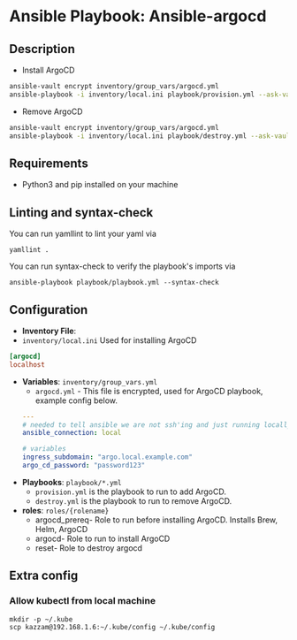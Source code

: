 # Ansible Playbook: Ansible-argocd

## Description

- Install ArgoCD
```bash
ansible-vault encrypt inventory/group_vars/argocd.yml
ansible-playbook -i inventory/local.ini playbook/provision.yml --ask-vault-pass
```

- Remove ArgoCD
```bash
ansible-vault encrypt inventory/group_vars/argocd.yml
ansible-playbook -i inventory/local.ini playbook/destroy.yml --ask-vault-pass
```

## Requirements

- Python3 and pip installed on your machine

## Linting and syntax-check

You can run yamllint to lint your yaml via

```shell
yamllint .
```

You can run syntax-check to verify the playbook's imports via
```shell
ansible-playbook playbook/playbook.yml --syntax-check
```

## Configuration

- **Inventory File**:
- `inventory/local.ini`
  Used for installing ArgoCD
```ini
[argocd]
localhost
```
- **Variables**: `inventory/group_vars.yml`
  - `argocd.yml` - This file is encrypted, used for ArgoCD playbook, example config below.
  ```yaml
  ---
  # needed to tell ansible we are not ssh'ing and just running locally
  ansible_connection: local
  
  # variables
  ingress_subdomain: "argo.local.example.com"
  argo_cd_password: "password123"
  ```
- **Playbooks**: `playbook/*.yml`
  - `provision.yml` is the playbook to run to add ArgoCD.
  - `destroy.yml` is the playbook to run to remove ArgoCD.
- **roles**: `roles/{rolename}`
  - argocd_prereq- Role to run before installing ArgoCD. Installs Brew, Helm, ArgoCD
  - argocd- Role to run to install ArgoCD
  - reset- Role to destroy argocd 

## Extra config

### Allow kubectl from local machine
```shell
mkdir -p ~/.kube
scp kazzam@192.168.1.6:~/.kube/config ~/.kube/config
```
